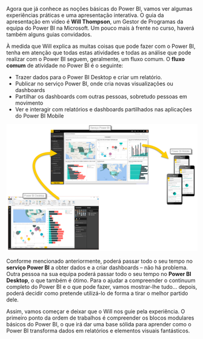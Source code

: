 Agora que já conhece as noções básicas do Power BI, vamos ver algumas experiências práticas e uma apresentação interativa. O guia da apresentação em vídeo é **Will Thompson**, um Gestor de Programas da equipa do Power BI na Microsoft. Um pouco mais à frente no curso, haverá também alguns guias convidados.

À medida que Will explica as muitas coisas que pode fazer com o Power BI, tenha em atenção que todas estas atividades e todas as análise que pode realizar com o Power BI seguem, geralmente, um fluxo comum. O **fluxo comum** de atividade no Power BI é o seguinte:

* Trazer dados para o Power BI Desktop e criar um relatório.
* Publicar no serviço Power BI, onde cria novas visualizações ou dashboards
* Partilhar os dashboards com outras pessoas, sobretudo pessoas em movimento
* Ver e interagir com relatórios e dashboards partilhados nas aplicações do Power BI Mobile

![](media/0-1-intro-using-power-bi/c0a1_1.png)

Conforme mencionado anteriormente, poderá passar todo o seu tempo no **serviço Power BI** a obter dados e a criar dashboards – não há problema. Outra pessoa na sua equipa poderá passar todo o seu tempo no **Power BI Desktop**, o que também é ótimo. Para o ajudar a compreender o continuum completo do Power BI e o que pode fazer, vamos mostrar-lhe tudo... depois, poderá decidir como pretende utilizá-lo de forma a tirar o melhor partido dele.

Assim, vamos começar e deixar que o Will nos guie pela experiência. O primeiro ponto da ordem de trabalhos é compreender os blocos modulares básicos do Power BI, o que irá dar uma base sólida para aprender como o Power BI transforma dados em relatórios e elementos visuais fantásticos.

